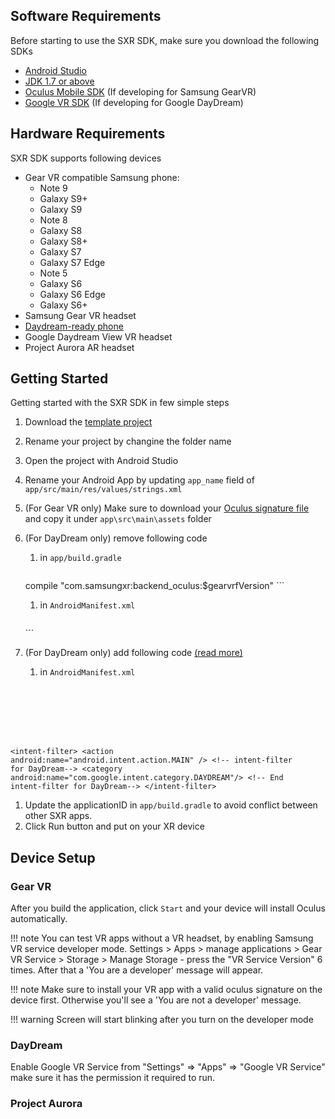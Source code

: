 ## Software Requirements

Before starting to use the SXR SDK, make sure you download the following SDKs

* [Android Studio](https://developer.android.com/studio/index.html)
* [JDK 1.7 or above](http://www.oracle.com/technetwork/java/javase/downloads/jdk8-downloads-2133151.html)
* [Oculus Mobile SDK](https://developer.oculus.com/downloads/package/oculus-mobile-sdk/) (If developing for Samsung GearVR)
* [Google VR SDK](https://developers.google.com/vr/android/download) (If developing for Google DayDream)

## Hardware Requirements

SXR SDK supports following devices

* Gear VR compatible Samsung phone:
    - Note 9
    - Galaxy S9+
    - Galaxy S9
    - Note 8
    - Galaxy S8
    - Galaxy S8+
    - Galaxy S7
    - Galaxy S7 Edge
    - Note 5
    - Galaxy S6
    - Galaxy S6 Edge
    - Galaxy S6+
* Samsung Gear VR headset
* [Daydream-ready phone](https://vr.google.com/daydream/phones/)
* Google Daydream View VR headset
* Project Aurora AR headset

## Getting Started

Getting started with the SXR SDK in few simple steps

1. Download the [template project](https://github.com/sxrsdk/sxrsdk-demos/tree/master/template/SXRApplication)
1. Rename your project by changine the folder name
1. Open the project with Android Studio
1. Rename your Android App by updating `app_name` field of `app/src/main/res/values/strings.xml`
1. (For Gear VR only) Make sure to download your [Oculus signature file](https://developer.oculus.com/osig/) and copy it under `app\src\main\assets` folder
1. (For DayDream only) remove following code
    1. in `app/build.gradle` 

        ```
    compile "com.samsungxr:backend_oculus:$gearvrfVersion"
        ```

    1. in `AndroidManifest.xml`

        ```
    <meta-data android:name="com.samsung.android.vr.application.mode" android:value="vr_only"/>
        ```

1. (For DayDream only) add following code [(read more)](https://developers.google.com/vr/distribute/daydream/functionality-requirements)
    1. in `AndroidManifest.xml` 

        <pre><code class="xml">
&lt;intent-filter&gt;
    &lt;action android:name="android.intent.action.MAIN" /&gt;
    &lt;!-- intent-filter for DayDream--&gt;
    &lt;category android:name="com.google.intent.category.DAYDREAM"/&gt;
    &lt;!-- End intent-filter for DayDream--&gt;
&lt;/intent-filter&gt;
        </code></pre>

1. Update the applicationID in `app/build.gradle` to avoid conflict between other SXR apps.
1. Click Run button and put on your XR device

## Device Setup

### Gear VR

After you build the application, click `Start` and your device will install Oculus automatically.

!!! note
	You can test VR apps without a VR headset, by enabling Samsung VR service developer mode.
	Settings > Apps > manage applications > Gear VR Service > Storage > Manage Storage - press the "VR Service Version" 6 times. After that a 'You are a developer' message will appear.

!!! note
	Make sure to install your VR app with a valid oculus signature on the device first. Otherwise you'll see a 'You are not a developer' message.

!!! warning
	Screen will start blinking after you turn on the developer mode
	
### DayDream

Enable Google VR Service from "Settings" => "Apps" => "Google VR Service" make sure it has the permission it required to run.

### Project Aurora
